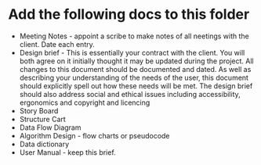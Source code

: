# Add the following docs to this folder

* Meeting Notes - appoint a scribe to make notes of all neetings with the client. Date each entry.
* Design brief - This is essentially your contract with the client. You will both agree on it initially thought it may be updated during the project. All changes to this document should be documented and dated. As well as describing your understanding of the needs of the user, this document should explicitly spell out how these needs will be met. The design brief should also address social and ethical issues including accessibility, ergonomics and copyright and licencing
* Story Board
* Structure Cart
* Data Flow Diagram
* Algorithm Design - flow charts or pseudocode
* Data dictionary
* User Manual - keep this brief.
